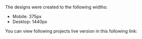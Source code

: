 The designs were created to the following widths:

- Mobile: 375px
- Desktop: 1440px

You can view following projects live version in this following link:
